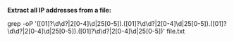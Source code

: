 
**Extract all IP addresses from a file:**

grep -oP '([01]?\d\d?|2[0-4]\d|25[0-5]).([01]?\d\d?|2[0-4]\d|25[0-5]).([01]?\d\d?|2[0-4]\d|25[0-5]).([01]?\d\d?|2[0-4]\d|25[0-5])' file.txt
